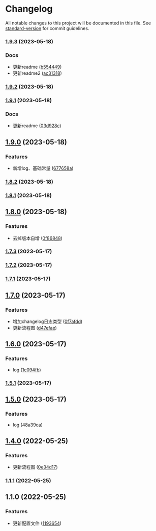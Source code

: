 # Changelog

All notable changes to this project will be documented in this file. See [standard-version](https://github.com/conventional-changelog/standard-version) for commit guidelines.

### [1.9.3](https://github.com/mottzz87/tp-cli/compare/v1.9.2...v1.9.3) (2023-05-18)


### Docs

* 更新readme ([b554449](https://github.com/mottzz87/tp-cli/commit/b554449525a294a5804050ee26fa441c89d9844f))
* 更新readme2 ([ac31318](https://github.com/mottzz87/tp-cli/commit/ac3131892f3cce80e55f0fc5ea8cf78b66b194a4))

### [1.9.2](https://github.com/mottzz87/tp-cli/compare/v1.9.1...v1.9.2) (2023-05-18)

### [1.9.1](https://github.com/mottzz87/tp-cli/compare/v1.9.0...v1.9.1) (2023-05-18)


### Docs

* 更新readme ([03d928c](https://github.com/mottzz87/tp-cli/commit/03d928cd18f713283de59889f09a589b450e6245))

## [1.9.0](https://github.com/mottzz87/tp-cli/compare/v1.8.2...v1.9.0) (2023-05-18)


### Features

* 新增log、基础常量 ([677658a](https://github.com/mottzz87/tp-cli/commit/677658abfe5a6911b53c857b331f301570063491))

### [1.8.2](https://github.com/mottzz87/tp-cli/compare/v1.8.1...v1.8.2) (2023-05-18)

### [1.8.1](https://github.com/mottzz87/tp-cli/compare/v1.8.0...v1.8.1) (2023-05-18)

## [1.8.0](https://github.com/mottzz87/tp-cli/compare/v1.7.3...v1.8.0) (2023-05-18)


### Features

* 去掉版本自增 ([0f86848](https://github.com/mottzz87/tp-cli/commit/0f868483445113b30fa46c6c7249c93dbb03fd92))

### [1.7.3](https://github.com/mottzz87/tp-cli/compare/v1.7.2...v1.7.3) (2023-05-17)

### [1.7.2](https://github.com/mottzz87/tp-cli/compare/v1.7.1...v1.7.2) (2023-05-17)

### [1.7.1](https://github.com/mottzz87/tp-cli/compare/v1.7.0...v1.7.1) (2023-05-17)

## [1.7.0](https://github.com/mottzz87/tp-cli/compare/v1.6.0...v1.7.0) (2023-05-17)


### Features

* 增加changelog日志类型 ([0f7afdd](https://github.com/mottzz87/tp-cli/commit/0f7afdd768a02d777874feb369349014f564aa38))
* 更新流程图 ([d47efae](https://github.com/mottzz87/tp-cli/commit/d47efae491078fe723d17c6636f93a33a46c4ca0))

## [1.6.0](https://github.com/mottzz87/tp-cli/compare/v1.5.1...v1.6.0) (2023-05-17)


### Features

* log ([1c094fb](https://github.com/mottzz87/tp-cli/commit/1c094fbd29685bc81029cc487eb5b9c32d9176af))

### [1.5.1](https://github.com/mottzz87/tp-cli/compare/v1.5.0...v1.5.1) (2023-05-17)

## [1.5.0](https://github.com/mottzz87/tp-cli/compare/v1.4.0...v1.5.0) (2023-05-17)


### Features

* log ([48a39ca](https://github.com/mottzz87/tp-cli/commit/48a39ca019795b64228b2e42a3d6e846c173bed2))

## [1.4.0](https://github.com/mottzz87/tp-cli/compare/v1.1.1...v1.4.0) (2022-05-25)


### Features

* 更新流程图 ([0e34d17](https://github.com/mottzz87/tp-cli/commit/0e34d178af37ee8cd3a3d0f4728317b603ead8ef))

### [1.1.1](https://github.com/mottzz87/tp-cli/compare/v1.1.0...v1.1.1) (2022-05-25)

## 1.1.0 (2022-05-25)


### Features

* 更新配置文件 ([1193654](https://github.com/mottzz87/tp-cli/commit/1193654bd7e49fc42fc4e5b117f9a302f2dee4d6))
